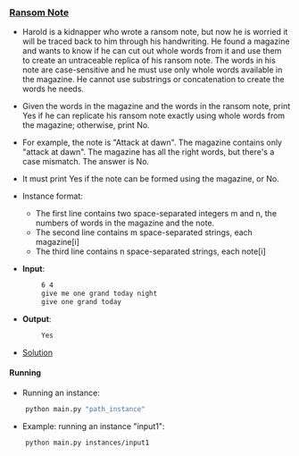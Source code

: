 ### [Ransom Note](https://www.hackerrank.com/challenges/ctci-ransom-note/problem)
- Harold is a kidnapper who wrote a ransom note, but now he is worried it will be traced back to him through his handwriting. He found a magazine and wants to know if he can cut out whole words from it and use them to create an untraceable replica of his ransom note. The words in his note are case-sensitive and he must use only whole words available in the magazine. He cannot use substrings or concatenation to create the words he needs.
- Given the words in the magazine and the words in the ransom note, print Yes if he can replicate his ransom note exactly using whole words from the magazine; otherwise, print No.
- For example, the note is "Attack at dawn". The magazine contains only "attack at dawn". The magazine has all the right words, but there's a case mismatch. The answer is No.
- It must print Yes if the note can be formed using the magazine, or No.

- Instance format:
    - The first line contains two space-separated integers m and n, the numbers of words in the magazine and the note.
    - The second line contains m space-separated strings, each magazine[i]
    - The third line contains n space-separated strings, each note[i]

- **Input**:
````bash
        6 4
        give me one grand today night
        give one grand today
````

- **Output**:
````bash
        Yes
````

- [Solution](main.py)

#### Running
- Running an instance:
````bash
    python main.py "path_instance"
````

- Example: running an instance "input1":
````bash
    python main.py instances/input1
````
